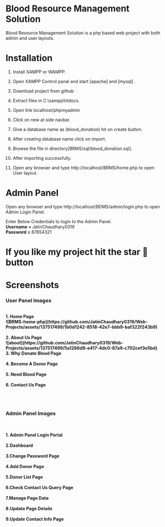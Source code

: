 # Blood Resource Management Solution

Blood Resource Management Solution is a php based web project with both admin and user layouts.

# Installation

1. Install XAMPP or WAMPP.

2. Open XAMPP Control panal and start [apache] and [mysql] .

3. Download project from github
     
4. Extract files in C:\xampp\htdocs.

5. Open link localhost/phpmyadmin

6. Click on new at side navbar.

7. Give a database name as (blood_donation) hit on create button.

8. After creating database name click on import.

9. Browse the file in directory[BRMS/sql/blood_donation.sql].

10. After importing successfully.

11. Open any browser and type http://localhost/BRMS/home.php to open User layout.
     
# Admin Panel
   Open any browser and type http://localhost/BDMS/admin/login.php to open Admin Login Panel.
   
   Enter Below Credentials to login to the Admin Panel.<br>
   <b> Username = </b> JatinChaudhary0319<br>
   <b>Password = </b> 87654321
   
# If you like my project hit the star 🌟 button

# Screenshots

<h3> User Panel Images </h3>
<br><b>1. Home Page 
   <br>
   ![BRMS-home-php](https://github.com/JatinChaudhary0319/Web-Projects/assets/137517499/1b0d1242-8518-42e7-bbb9-baf322f243b9)
   <br>
   <br>
   2. About Us Page
   <br>
   ![about](https://github.com/JatinChaudhary0319/Web-Projects/assets/137517499/5a1266d9-e417-4dc0-87a9-c702cef3e5bd)
   <br>
   3. Why Donate Blood Page
   <br>
   <br>
   4. Become A Donor Page
   <br>
   <br>
   5. Need Blood Page
   <br>
   <br>
   6. Contact Us Page
   
   <br>
   <br><br>
   <br>
   <h3> Admin Panel Images </h3>
   <br>
   <br>1. Admin Panel Login Portal
   <br>
   <br>
   2.Dashboard 
   <br><br>
   3.Change Password Page
   <br><br>
   4.Add Donor Page
   <br>
   <br>
   5.Donor List Page
   <br><br>
   6.Check Contact Us Query Page
   <br><br>
   7.Manage Page Data
   <br>
   <br>
   8.Update Page Details
   <br>
   <br>
   9.Update Contact Info Page
   
   
